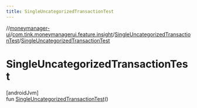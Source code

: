 ```yaml
---
title: SingleUncategorizedTransactionTest
---
```

//[moneymanager-ui](../../../index.html)/[com.tink.moneymanagerui.feature.insight](../index.html)/[SingleUncategorizedTransactionTest](index.html)/[SingleUncategorizedTransactionTest](-single-uncategorized-transaction-test.html)



# SingleUncategorizedTransactionTest



[androidJvm]\
fun [SingleUncategorizedTransactionTest](-single-uncategorized-transaction-test.html)()




